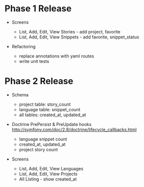 
Phase 1 Release
===
- Screens
    - List, Add, Edit, View Stories - add project, favorite 
    - List, Add, Edit, View Snippets - add favorite, snippet_status

- Refactoring
    - replace annotations with yaml routes
    - write unit tests

Phase 2 Release
===
- Schema 
    - project table: story_count  
    - language table: snippet_count 
    - all tables: created_at, updated_at

- Doctrine PrePersist & PreUpdate hooks 
    http://symfony.com/doc/2.8/doctrine/lifecycle_callbacks.html
    - language snippet count    
    - created_at, updated_at    
    - project story count 

- Screens
    - List, Add, Edit, View Languages
    - List, Add, Edit, View Projects
    - All Listing - show created_at 
